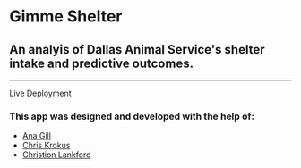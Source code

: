 # Gimme Shelter
## An analyis of Dallas Animal Service's shelter intake and predictive outcomes.
---
[Live Deployment](https://dallas-shelter.herokuapp.com/)

### This app was designed and developed with the help of:
- [Ana Gill](https://github.com/anag33)
- [Chris Krokus](https://github.com/chris-krokus)
- [Christion Lankford](https://github.com/Chriztion)
